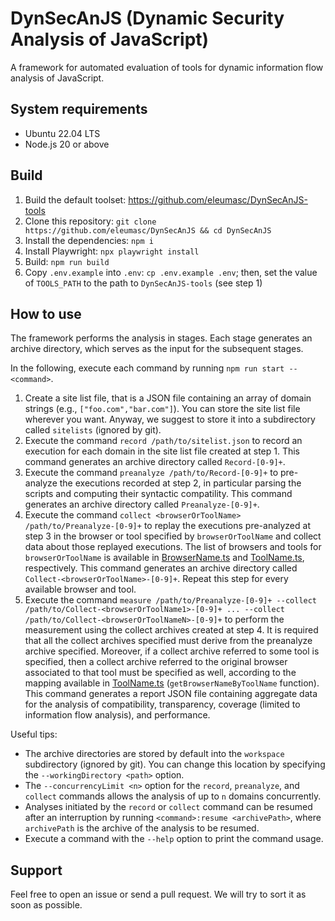 # DynSecAnJS (Dynamic Security Analysis of JavaScript)

A framework for automated evaluation of tools for dynamic information flow analysis of JavaScript.

## System requirements

- Ubuntu 22.04 LTS
- Node.js 20 or above

## Build

1. Build the default toolset: https://github.com/eleumasc/DynSecAnJS-tools
2. Clone this repository: `git clone https://github.com/eleumasc/DynSecAnJS && cd DynSecAnJS`
3. Install the dependencies: `npm i`
4. Install Playwright: `npx playwright install`
5. Build: `npm run build`
6. Copy `.env.example` into `.env`: `cp .env.example .env`; then, set the value of `TOOLS_PATH` to the path to `DynSecAnJS-tools` (see step 1)

## How to use

The framework performs the analysis in stages. Each stage generates an archive directory, which serves as the input for the subsequent stages.

In the following, execute each command by running `npm run start -- <command>`.

1. Create a site list file, that is a JSON file containing an array of domain strings (e.g., `["foo.com","bar.com"]`). You can store the site list file wherever you want. Anyway, we suggest to store it into a subdirectory called `sitelists` (ignored by git).
2. Execute the command `record /path/to/sitelist.json` to record an execution for each domain in the site list file created at step 1. This command generates an archive directory called `Record-[0-9]+`.
3. Execute the command `preanalyze /path/to/Record-[0-9]+` to pre-analyze the executions recorded at step 2, in particular parsing the scripts and computing their syntactic compatility. This command generates an archive directory called `Preanalyze-[0-9]+`.
4. Execute the command `collect <browserOrToolName> /path/to/Preanalyze-[0-9]+` to replay the executions pre-analyzed at step 3 in the browser or tool specified by `browserOrToolName` and collect data about those replayed executions. The list of browsers and tools for `browserOrToolName` is available in [BrowserName.ts](src/collection/BrowserName.ts) and [ToolName.ts](src/collection/ToolName.ts), respectively. This command generates an archive directory called `Collect-<browserOrToolName>-[0-9]+`. Repeat this step for every available browser and tool.
5. Execute the command `measure /path/to/Preanalyze-[0-9]+ --collect /path/to/Collect-<browserOrToolName1>-[0-9]+ ... --collect /path/to/Collect-<browserOrToolNameN>-[0-9]+` to perform the measurement using the collect archives created at step 4. It is required that all the collect archives specified must derive from the preanalyze archive specified. Moreover, if a collect archive referred to some tool is specified, then a collect archive referred to the original browser associated to that tool must be specified as well, according to the mapping available in [ToolName.ts](src/collection/ToolName.ts) (`getBrowserNameByToolName` function). This command generates a report JSON file containing aggregate data for the analysis of compatibility, transparency, coverage (limited to information flow analysis), and performance.

Useful tips:

- The archive directories are stored by default into the `workspace` subdirectory (ignored by git). You can change this location by specifying the `--workingDirectory <path>` option.
- The `--concurrencyLimit <n>` option for the `record`, `preanalyze`, and `collect` commands allows the analysis of up to `n` domains concurrently.
- Analyses initiated by the `record` or `collect` command can be resumed after an interruption by running `<command>:resume <archivePath>`, where `archivePath` is the archive of the analysis to be resumed.
- Execute a command with the `--help` option to print the command usage.

## Support

Feel free to open an issue or send a pull request. We will try to sort it as soon as possible.
